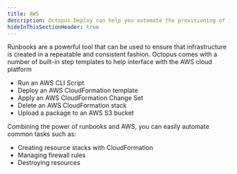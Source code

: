 ```yaml
---
title: AWS
description: Octopus Deploy can help you automate the provisioning of infrastructure in AWS using runbooks.
hideInThisSectionHeader: true
---
```


Runbooks are a powerful tool that can be used to ensure that infrastructure is created in a repeatable and consistent fashion.  Octopus comes with a number of built-in step templates to help interface with the AWS cloud platform

- Run an AWS CLI Script
- Deploy an AWS CloudFormation template
- Apply an AWS CloudFormation Change Set
- Delete an AWS CloudFormation stack
- Upload a package to an AWS S3 bucket

Combining the power of runbooks and AWS, you can easily automate common tasks such as:

- Creating resource stacks with CloudFormation
- Managing firewall rules
- Destroying resources